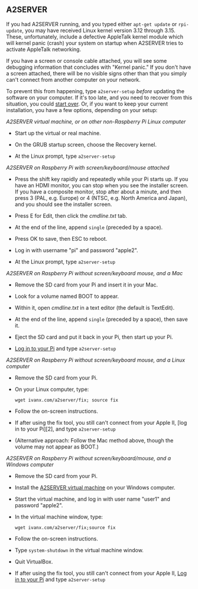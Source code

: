 ## A2SERVER

If you had A2SERVER running, and you typed either `apt-get update` or
`rpi-update`, you may have received Linux kernel version 3.12 through 3.15.
These, unfortunately, include a defective AppleTalk kernel module which will
kernel panic (crash) your system on startup when A2SERVER tries to activate
AppleTalk networking.

If you have a screen or console cable attached, you will see some debugging
information that concludes with "Kernel panic." If you don't have a screen
attached, there will be no visible signs other than that you simply can't
connect from another computer on your network.

To prevent this from happening, type `a2server-setup` *before* updating the
software on your computer. If it's too late, and you need to recover from
this situation, you could [start over][1]. Or, if you want to keep your
current installation, you have a few options, depending on your setup:


_A2SERVER virtual machine, or on other non-Raspberry Pi Linux computer_

* Start up the virtual or real machine.

* On the GRUB startup screen, choose the Recovery kernel.

* At the Linux prompt, type `a2server-setup`


_A2SERVER on Raspberry Pi with screen/keyboard/mouse attached_

* Press the shift key rapidly and repeatedly while your Pi starts up. If you
  have an HDMI monitor, you can stop when you see the installer screen. If you
  have a composite monitor, stop after about a minute, and then press 3 (PAL,
  e.g. Europe) or 4 (NTSC, e.g. North America and Japan), and you should see
  the installer screen.

* Press E for Edit, then click the *cmdline.txt* tab.

* At the end of the line, append `single` (preceded by a space).

* Press OK to save, then ESC to reboot.

* Log in with username "pi" and password "apple2".

* At the Linux prompt, type `a2server-setup`


_A2SERVER on Raspberry Pi without screen/keyboard mouse, and a Mac_

* Remove the SD card from your Pi and insert it in your Mac.

* Look for a volume named BOOT to appear.

* Within it, open *cmdline.txt* in a text editor (the default is TextEdit).

* At the end of the line, append `single` (preceded by a space), then save it.

* Eject the SD card and put it back in your Pi, then start up your Pi.

* [Log in to your Pi](a2server_raspberrypi_login.md) and type `a2server-setup`


_A2SERVER on Raspberry Pi without screen/keyboard mouse, and a Linux computer_

* Remove the SD card from your Pi.

* On your Linux computer, type:
  ```
  wget ivanx.com/a2server/fix; source fix
  ```

* Follow the on-screen instructions.

* If after using the fix tool, you still can't connect from your Apple II,
  [log in to your Pi][2], and type `a2server-setup`

* (Alternative approach: Follow the Mac method above, though the volume may
  not appear as BOOT.)


_A2SERVER on Raspberry Pi without screen/keyboard/mouse, and a Windows
computer_

* Remove the SD card from your Pi.

* Install the [A2SERVER virtual machine](a2server_virtualbox.md) on your
  Windows computer.

* Start the virtual machine, and log in with user name "user1" and
  password "apple2".

* In the virtual machine window, type:
  ```
  wget ivanx.com/a2server/fix;source fix
  ```

* Follow the on-screen instructions.

* Type `system-shutdown` in the virtual machine window.

* Quit VirtualBox.

* If after using the fix tool, you still can't connect from your Apple
  II, [Log in to your Pi](a2server_raspberrypi_login.md) and type
  `a2server-setup`


[1]: http://ivanx.com/a2server/
